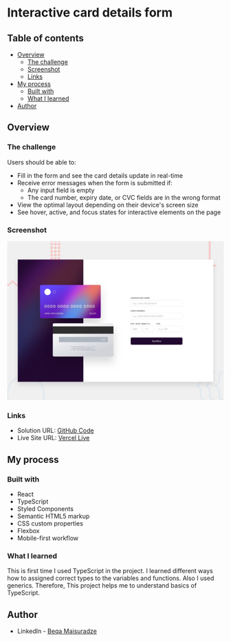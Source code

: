 # Interactive card details form


## Table of contents

- [Overview](#overview)
  - [The challenge](#the-challenge)
  - [Screenshot](#screenshot)
  - [Links](#links)
- [My process](#my-process)
  - [Built with](#built-with)
  - [What I learned](#what-i-learned)
- [Author](#author)




## Overview

### The challenge

Users should be able to:

- Fill in the form and see the card details update in real-time
- Receive error messages when the form is submitted if:
  - Any input field is empty
  - The card number, expiry date, or CVC fields are in the wrong format
- View the optimal layout depending on their device's screen size
- See hover, active, and focus states for interactive elements on the page


### Screenshot

![](./src/assets/desktop-preview.jpg)



### Links

- Solution URL: [GitHub Code](https://github.com/beqa200/interactive-credit-card-details-form)
- Live Site URL: [Vercel Live](https://interactive-credit-card-details-form.vercel.app/)

## My process

### Built with

- React
- TypeScript
- Styled Components
- Semantic HTML5 markup
- CSS custom properties
- Flexbox
- Mobile-first workflow


### What I learned

This is first time I used TypeScript in the project. I learned different ways how to assigned correct types to the variables and functions. Also I used generics. Therefore, This project helps me to understand basics of TypeScript.

## Author

- LinkedIn - [Beqa Maisuradze](https://www.linkedin.com/in/beqa-maisuradze-76a730234/)



